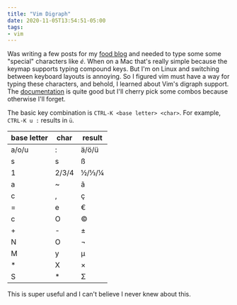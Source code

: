 ```yaml
---
title: "Vim Digraph"
date: 2020-11-05T13:54:51-05:00
tags:
- vim
---
```


Was writing a few posts for my [food blog](http://food.hannah-and-jakob.ca) and needed to type some some "special" characters like _é_. When on a Mac that's really simple because the keymap supports typing compound keys. But I'm on Linux and switching between keyboard layouts is annoying. So I figured vim must have a way for typing these characters, and behold, I learned about Vim's digraph support. The [documentation](https://vimhelp.org/digraph.txt.html#digraph.txt) is quite good but I'll cherry pick some combos because otherwise I'll forget.

The basic key combination is `CTRL-K <base letter> <char>`.
For example, `CTRL-K u :` results in `ü`.

base letter | char | result
----------- | ---- | ------
a/o/u       | :    | ä/ö/ü
s           | s    | ß
1           | 2/3/4| ½/⅓/¼
a           | ~    | ã
c           | ,    | ç
=           | e    | €
c           | O    | ©
+           | -    | ±
N           | O    | ¬
M           | y    | µ
*           | X    | ×
S           | *    | Σ

This is super useful and I can't believe I never knew about this.



